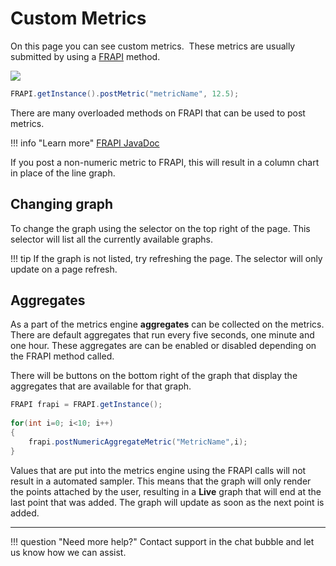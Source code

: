 # Custom Metrics

On this page you can see custom metrics.  These metrics are usually
submitted by using a [FRAPI](../FRAPI/FRAPI.md) method.

![](/frdocs/attachments/245549420/245549427.png)

```java
FRAPI.getInstance().postMetric("metricName", 12.5);
```

There are many overloaded methods on FRAPI that can be used to post
metrics.

!!! info "Learn more"
    [FRAPI JavaDoc](https://docs.fusionreactor.io/FRAPI/javadoc/overview-summary.html)

If you post a non-numeric metric to FRAPI, this will result in a column
chart in place of the line graph.

## Changing graph

To change the graph using the selector on the top right of the page.
This selector will list all the currently available graphs.

!!! tip
    If the graph is not listed, try refreshing the page. The selector will only update on a page refresh.

## Aggregates

As a part of the metrics engine **aggregates** can be collected on the
metrics. There are default aggregates that run every five seconds, one minute
and one hour. These aggregates are can be enabled or disabled depending
on the FRAPI method called.

There will be buttons on the bottom right of the graph that display the
aggregates that are available for that graph.

```java
FRAPI frapi = FRAPI.getInstance();
 
for(int i=0; i<10; i++)
{
    frapi.postNumericAggregateMetric("MetricName",i);
}
```

Values that are put into the metrics engine using the FRAPI calls will
not result in a automated sampler. This means that the graph will
only render the points attached by the user, resulting in a **Live** graph
that will end at the last point that was added. The graph will update as
soon as the next point is added.

___

!!! question "Need more help?"
    Contact support in the chat bubble and let us know how we can assist.